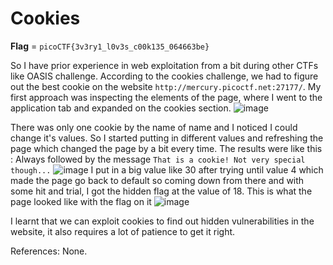 # Cookies

**Flag** = `picoCTF{3v3ry1_l0v3s_c00k135_064663be}`

So I have prior experience in web exploitation from a bit during other CTFs like OASIS challenge. According to the cookies challenge, we had to figure out the best cookie on the website `http://mercury.picoctf.net:27177/`.
My first approach was inspecting the elements of the page, where I went to the application tab and expanded on the cookies section.
![image](https://github.com/user-attachments/assets/d5eb25dd-9e09-41c1-a959-8fd01fc497ce)

There was only one cookie by the name of name and I noticed I could change it's values. 
So I started putting in different values and refreshing the page which changed the page by a bit every time.
The results were like this :
Always followed by the message `That is a cookie! Not very special though...`
![image](https://github.com/user-attachments/assets/7a06e52c-ca42-4438-a18a-34a85fda8478)
I put in a big value like 30 after trying until value 4 which made the page go back to default so coming down from there and with some hit and trial, I got the hidden flag at the value of 18.
This is what the page looked like with the flag on it 
![image](https://github.com/user-attachments/assets/42d3a0a0-9ebc-4380-b553-215210bb619c)

I learnt that we can exploit cookies to find out hidden vulnerabilities in the website, it also requires a lot of patience to get it right.

References:
None.

# 
